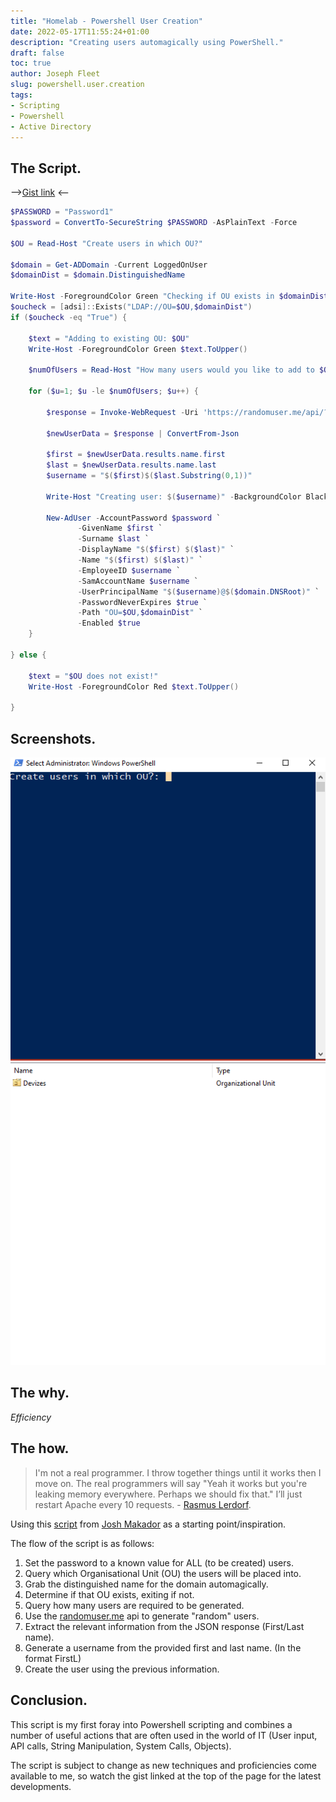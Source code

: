 ```yaml
---
title: "Homelab - Powershell User Creation"
date: 2022-05-17T11:55:24+01:00
description: "Creating users automagically using PowerShell."
draft: false
toc: true
author: Joseph Fleet
slug: powershell.user.creation
tags:
- Scripting
- Powershell
- Active Directory
---
```


## The Script.

-->[Gist link](https://gist.github.com/wizardfree/ed81eb44e85c8303c5ff92904e8353a2) <--

```Powershell {linenos=table}
$PASSWORD = "Password1"
$password = ConvertTo-SecureString $PASSWORD -AsPlainText -Force

$OU = Read-Host "Create users in which OU?"

$domain = Get-ADDomain -Current LoggedOnUser
$domainDist = $domain.DistinguishedName

Write-Host -ForegroundColor Green "Checking if OU exists in $domainDist"
$oucheck = [adsi]::Exists("LDAP://OU=$OU,$domainDist")
if ($oucheck -eq "True") {

    $text = "Adding to existing OU: $OU"
    Write-Host -ForegroundColor Green $text.ToUpper()

    $numOfUsers = Read-Host "How many users would you like to add to $OU ?"

    for ($u=1; $u -le $numOfUsers; $u++) {

        $response = Invoke-WebRequest -Uri 'https://randomuser.me/api/?nat=gb'

        $newUserData = $response | ConvertFrom-Json

        $first = $newUserData.results.name.first
        $last = $newUserData.results.name.last
        $username = "$($first)$($last.Substring(0,1))"

        Write-Host "Creating user: $($username)" -BackgroundColor Black -ForegroundColor White

        New-AdUser -AccountPassword $password `
               -GivenName $first `
               -Surname $last `
               -DisplayName "$($first) $($last)" `
               -Name "$($first) $($last)" `
               -EmployeeID $username `
               -SamAccountName $username `
               -UserPrincipalName "$($username)@$($domain.DNSRoot)" `
               -PasswordNeverExpires $true `
               -Path "OU=$OU,$domainDist" `
               -Enabled $true
    }

} else {

    $text = "$OU does not exist!"
    Write-Host -ForegroundColor Red $text.ToUpper()

}
```

## Screenshots.

![creation.gif](creation.webp)
![accountlookup.gif](accountlookup.webp)

## The why.
*Efficiency*

## The how.
> I'm not a real programmer. I throw together things until it works then I move on. The real programmers will say "Yeah it works but you're leaking memory everywhere. Perhaps we should fix that." I’ll just restart Apache every 10 requests. - [Rasmus Lerdorf](https://en.wikipedia.org/wiki/Rasmus_Lerdorf).

Using this [script](https://raw.githubusercontent.com/joshmadakor1/AD_PS/master/1_CREATE_USERS.ps1) from [Josh Makador](https://www.youtube.com/c/joshmadakor) as a starting point/inspiration.

The flow of the script is as follows:
1. Set the password to a known value for ALL (to be created) users.
2. Query which Organisational Unit (OU) the users will be placed into.
3. Grab the distinguished name for the domain automagically.
4. Determine if that OU exists, exiting if not.
5. Query how many users are required to be generated.
6. Use the [randomuser.me](https://randomuser.me) api to generate "random" users.
7. Extract the relevant information from the JSON response (First/Last name).
8. Generate a username from the provided first and last name. (In the format FirstL)
9. Create the user using the previous information.

## Conclusion.
This script is my first foray into Powershell scripting and combines a number of useful actions that are often used in the world of IT (User input, API calls, String Manipulation, System Calls, Objects).

The script is subject to change as new techniques and proficiencies come available to me, so watch the gist linked at the top of the page for the latest developments.